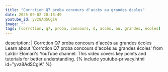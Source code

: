 ```yaml
---
title: "Corrction Q7 proba concours d'accès au grandes écoles"
date: 2025-09-02 20:18:49 
youtube_id: yvz8AdSCgiA
image: ""
tags: [corrction, q7, proba, concours, d, accès, au, grandes, écoles]
---
```

description: |
  Corrction Q7 proba concours d'accès au grandes écoles
  Learn about 'Corrction Q7 proba concours d'accès au grandes écoles' from Lakbir Elomari's YouTube channel. This video covers key points and tutorials for better understanding.
{% include youtube-privacy.html id="yvz8AdSCgiA" %}
